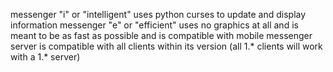 messenger "i" or "intelligent" uses python curses to update and display information
messenger "e" or "efficient" uses no graphics at all and is meant to be as fast as possible and is compatible with mobile
messenger server is compatible with all clients within its version (all 1.* clients will work with a 1.* server)
